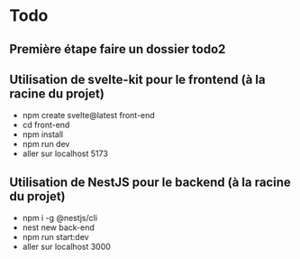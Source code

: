 # Todo
## Première étape faire un dossier todo2
## Utilisation de svelte-kit pour le frontend (à la racine du projet)
  - npm create svelte@latest front-end
  - cd front-end
  - npm install
  - npm run dev
  - aller sur localhost 5173
## Utilisation de NestJS pour le backend (à la racine du projet)
  - npm i -g @nestjs/cli
  - nest new back-end
  - npm run start:dev
  - aller sur localhost 3000
